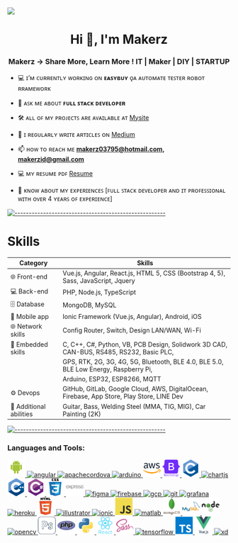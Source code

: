 <img align ="center" src="https://miro.medium.com/v2/resize:fit:4800/format:webp/1*h5Zs-8nFcTrgR1UceyKYXA.png">
<!-- <img align ="right" src="https://komarev.com/ghpvc/?username=basemax&label=Profile%20views&color=0e75b6&style=flat" alt="basemax"> -->
<h1 align="center">Hi 👋, I'm Makerz</h1>
<h3 align="center">Makerz → Share More, Learn More ! IT | Maker | DIY | STARTUP</h3>

- 💻 ɪ’ᴍ ᴄᴜʀʀᴇɴᴛʟʏ ᴡᴏʀᴋɪɴɢ ᴏɴ **ᴇᴀꜱʏʙᴜʏ** ǫᴀ ᴀᴜᴛᴏᴍᴀᴛᴇ ᴛᴇꜱᴛᴇʀ ʀᴏʙᴏᴛ ʀʀᴀᴍᴇᴡᴏʀᴋ

- 💬 ᴀꜱᴋ ᴍᴇ ᴀʙᴏᴜᴛ **ꜰᴜʟʟ ꜱᴛᴀᴄᴋ ᴅᴇᴠᴇʟᴏᴘᴇʀ**

- 🛠 ᴀʟʟ ᴏꜰ ᴍʏ ᴘʀᴏᴊᴇᴄᴛꜱ ᴀʀᴇ ᴀᴠᴀɪʟᴀʙʟᴇ ᴀᴛ [Mysite](https://makerzcoding.com/me/public/)

- 📝 ɪ ʀᴇɢᴜʟᴀʀʟʏ ᴡʀɪᴛᴇ ᴀʀᴛɪᴄʟᴇꜱ ᴏɴ [Medium](https://medium.com/educate)

- 📫 ʜᴏᴡ ᴛᴏ ʀᴇᴀᴄʜ ᴍᴇ **makerz03795@hotmail.com, makerzid@gmail.com**

- 💻 ᴍʏ ʀᴇꜱᴜᴍᴇ ᴘᴅꜰ [Resume](https://www.makerzcoding.com/makerzme/public/docs/Chanok%20Wongthinpa%20resume%20new.pdf)

- 📄 ᴋɴᴏᴡ ᴀʙᴏᴜᴛ ᴍʏ ᴇxᴘᴇʀɪᴇɴᴄᴇꜱ [ꜰᴜʟʟ ꜱᴛᴀᴄᴋ ᴅᴇᴠᴇʟᴏᴘᴇʀ ᴀɴᴅ ɪᴛ ᴘʀᴏꜰᴇꜱꜱɪᴏɴᴀʟ ᴡɪᴛʜ ᴏᴠᴇʀ 4 ʏᴇᴀʀꜱ ᴏꜰ ᴇxᴘᴇʀɪᴇɴᴄᴇ]

<!-- [![-----------------------------------------------------](https://raw.githubusercontent.com/andreasbm/readme/master/assets/lines/aqua.png)](https://github.com/Fixzbug?tab=repositories)

<table><tr><td>
<a href="https://github.com/Fixzbug?tab=repositories"><img  align="left" src="https://github-profile-trophy.vercel.app/?username=Fixzbug&column=8&margin-w=15&margin-h=15" alt="Fixzbug"></a>
</td><td>
<img align="right" src="https://github-readme-stats.vercel.app/api?username=Fixzbug&show_icons=true&locale=en" alt="Fixzbug">
</td></tr>
</table>

[![-----------------------------------------------------](https://raw.githubusercontent.com/andreasbm/readme/master/assets/lines/aqua.png)](https://github.com/Fixzbug?tab=repositories) -->

[![-----------------------------------------------------](https://raw.githubusercontent.com/andreasbm/readme/master/assets/lines/aqua.png)](https://github.com/Fixzbug?tab=repositories)

# Skills

| Category               | Skills                                                                                     |
|------------------------|--------------------------------------------------------------------------------------------|
| 🌐 Front-end           | Vue.js, Angular, React.js, HTML 5, CSS (Bootstrap 4, 5), Sass, JavaScript, Jquery          |
| 💻 Back-end            | PHP, Node.js, TypeScript                                                                   |
| 🗄️ Database            | MongoDB, MySQL                                                                             |
| 📱 Mobile app          | Ionic Framework (Vue.js, Angular), Android, iOS                                            |
| 🌐 Network skills      | Config Router, Switch, Design LAN/WAN, Wi-Fi                                               |
| 🔌 Embedded skills     | C, C++, C#, Python, VB, PCB Design, Solidwork 3D CAD, CAN-BUS, RS485, RS232, Basic PLC,    |
|                        | GPS, RTK, 2G, 3G, 4G, 5G, Bluetooth, BLE 4.0, BLE 5.0, BLE Low Energy, Raspberry Pi,       |
|                        | Arduino, ESP32, ESP8266, MQTT                                                              |
| ⚙️ Devops              | GitHub, GitLab, Google Cloud, AWS, DigitalOcean, Firebase, App Store, Play Store, LINE Dev |
| 🎸 Additional abilities | Guitar, Bass, Welding Steel (MMA, TIG, MIG), Car Painting (2K)                             |


[![-----------------------------------------------------](https://raw.githubusercontent.com/andreasbm/readme/master/assets/lines/aqua.png)](https://github.com/Fixzbug?tab=repositories)

<h3 align="left">Languages and Tools:</h3>
<p align="left"> <a href="https://developer.android.com" target="_blank" rel="noreferrer"> <img src="https://raw.githubusercontent.com/devicons/devicon/master/icons/android/android-original-wordmark.svg" alt="android" width="40" height="40"/> </a> <a href="https://angular.io" target="_blank" rel="noreferrer"> <img src="https://angular.io/assets/images/logos/angular/angular.svg" alt="angular" width="40" height="40"/> </a> <a href="https://cordova.apache.org/" target="_blank" rel="noreferrer"> <img src="https://www.vectorlogo.zone/logos/apache_cordova/apache_cordova-icon.svg" alt="apachecordova" width="40" height="40"/> </a> <a href="https://www.arduino.cc/" target="_blank" rel="noreferrer"> <img src="https://cdn.worldvectorlogo.com/logos/arduino-1.svg" alt="arduino" width="40" height="40"/> </a> <a href="https://aws.amazon.com" target="_blank" rel="noreferrer"> <img src="https://raw.githubusercontent.com/devicons/devicon/master/icons/amazonwebservices/amazonwebservices-original-wordmark.svg" alt="aws" width="40" height="40"/> </a> <a href="https://getbootstrap.com" target="_blank" rel="noreferrer"> <img src="https://raw.githubusercontent.com/devicons/devicon/master/icons/bootstrap/bootstrap-plain-wordmark.svg" alt="bootstrap" width="40" height="40"/> </a> <a href="https://www.cprogramming.com/" target="_blank" rel="noreferrer"> <img src="https://raw.githubusercontent.com/devicons/devicon/master/icons/c/c-original.svg" alt="c" width="40" height="40"/> </a> <a href="https://www.chartjs.org" target="_blank" rel="noreferrer"> <img src="https://www.chartjs.org/media/logo-title.svg" alt="chartjs" width="40" height="40"/> </a> <a href="https://www.w3schools.com/cpp/" target="_blank" rel="noreferrer"> <img src="https://raw.githubusercontent.com/devicons/devicon/master/icons/cplusplus/cplusplus-original.svg" alt="cplusplus" width="40" height="40"/> </a> <a href="https://www.w3schools.com/cs/" target="_blank" rel="noreferrer"> <img src="https://raw.githubusercontent.com/devicons/devicon/master/icons/csharp/csharp-original.svg" alt="csharp" width="40" height="40"/> </a> <a href="https://www.w3schools.com/css/" target="_blank" rel="noreferrer"> <img src="https://raw.githubusercontent.com/devicons/devicon/master/icons/css3/css3-original-wordmark.svg" alt="css3" width="40" height="40"/> </a> <a href="https://expressjs.com" target="_blank" rel="noreferrer"> <img src="https://raw.githubusercontent.com/devicons/devicon/master/icons/express/express-original-wordmark.svg" alt="express" width="40" height="40"/> </a> <a href="https://www.figma.com/" target="_blank" rel="noreferrer"> <img src="https://www.vectorlogo.zone/logos/figma/figma-icon.svg" alt="figma" width="40" height="40"/> </a> <a href="https://firebase.google.com/" target="_blank" rel="noreferrer"> <img src="https://www.vectorlogo.zone/logos/firebase/firebase-icon.svg" alt="firebase" width="40" height="40"/> </a> <a href="https://cloud.google.com" target="_blank" rel="noreferrer"> <img src="https://www.vectorlogo.zone/logos/google_cloud/google_cloud-icon.svg" alt="gcp" width="40" height="40"/> </a> <a href="https://git-scm.com/" target="_blank" rel="noreferrer"> <img src="https://www.vectorlogo.zone/logos/git-scm/git-scm-icon.svg" alt="git" width="40" height="40"/> </a> <a href="https://grafana.com" target="_blank" rel="noreferrer"> <img src="https://www.vectorlogo.zone/logos/grafana/grafana-icon.svg" alt="grafana" width="40" height="40"/> </a> <a href="https://heroku.com" target="_blank" rel="noreferrer"> <img src="https://www.vectorlogo.zone/logos/heroku/heroku-icon.svg" alt="heroku" width="40" height="40"/> </a> <a href="https://www.w3.org/html/" target="_blank" rel="noreferrer"> <img src="https://raw.githubusercontent.com/devicons/devicon/master/icons/html5/html5-original-wordmark.svg" alt="html5" width="40" height="40"/> </a> <a href="https://www.adobe.com/in/products/illustrator.html" target="_blank" rel="noreferrer"> <img src="https://www.vectorlogo.zone/logos/adobe_illustrator/adobe_illustrator-icon.svg" alt="illustrator" width="40" height="40"/> </a> <a href="https://ionicframework.com" target="_blank" rel="noreferrer"> <img src="https://upload.wikimedia.org/wikipedia/commons/d/d1/Ionic_Logo.svg" alt="ionic" width="40" height="40"/> </a> <a href="https://developer.mozilla.org/en-US/docs/Web/JavaScript" target="_blank" rel="noreferrer"> <img src="https://raw.githubusercontent.com/devicons/devicon/master/icons/javascript/javascript-original.svg" alt="javascript" width="40" height="40"/> </a> <a href="https://www.mathworks.com/" target="_blank" rel="noreferrer"> <img src="https://upload.wikimedia.org/wikipedia/commons/2/21/Matlab_Logo.png" alt="matlab" width="40" height="40"/> </a> <a href="https://www.mongodb.com/" target="_blank" rel="noreferrer"> <img src="https://raw.githubusercontent.com/devicons/devicon/master/icons/mongodb/mongodb-original-wordmark.svg" alt="mongodb" width="40" height="40"/> </a> <a href="https://www.mysql.com/" target="_blank" rel="noreferrer"> <img src="https://raw.githubusercontent.com/devicons/devicon/master/icons/mysql/mysql-original-wordmark.svg" alt="mysql" width="40" height="40"/> </a> <a href="https://nodejs.org" target="_blank" rel="noreferrer"> <img src="https://raw.githubusercontent.com/devicons/devicon/master/icons/nodejs/nodejs-original-wordmark.svg" alt="nodejs" width="40" height="40"/> </a> <a href="https://opencv.org/" target="_blank" rel="noreferrer"> <img src="https://www.vectorlogo.zone/logos/opencv/opencv-icon.svg" alt="opencv" width="40" height="40"/> </a> <a href="https://www.photoshop.com/en" target="_blank" rel="noreferrer"> <img src="https://raw.githubusercontent.com/devicons/devicon/master/icons/photoshop/photoshop-line.svg" alt="photoshop" width="40" height="40"/> </a> <a href="https://www.php.net" target="_blank" rel="noreferrer"> <img src="https://raw.githubusercontent.com/devicons/devicon/master/icons/php/php-original.svg" alt="php" width="40" height="40"/> </a> <a href="https://www.python.org" target="_blank" rel="noreferrer"> <img src="https://raw.githubusercontent.com/devicons/devicon/master/icons/python/python-original.svg" alt="python" width="40" height="40"/> </a> <a href="https://reactjs.org/" target="_blank" rel="noreferrer"> <img src="https://raw.githubusercontent.com/devicons/devicon/master/icons/react/react-original-wordmark.svg" alt="react" width="40" height="40"/> </a> <a href="https://sass-lang.com" target="_blank" rel="noreferrer"> <img src="https://raw.githubusercontent.com/devicons/devicon/master/icons/sass/sass-original.svg" alt="sass" width="40" height="40"/> </a> <a href="https://www.tensorflow.org" target="_blank" rel="noreferrer"> <img src="https://www.vectorlogo.zone/logos/tensorflow/tensorflow-icon.svg" alt="tensorflow" width="40" height="40"/> </a> <a href="https://www.typescriptlang.org/" target="_blank" rel="noreferrer"> <img src="https://raw.githubusercontent.com/devicons/devicon/master/icons/typescript/typescript-original.svg" alt="typescript" width="40" height="40"/> </a> <a href="https://vuejs.org/" target="_blank" rel="noreferrer"> <img src="https://raw.githubusercontent.com/devicons/devicon/master/icons/vuejs/vuejs-original-wordmark.svg" alt="vuejs" width="40" height="40"/> </a> <a href="https://www.adobe.com/products/xd.html" target="_blank" rel="noreferrer"> <img src="https://cdn.worldvectorlogo.com/logos/adobe-xd.svg" alt="xd" width="40" height="40"/> </a> </p>

